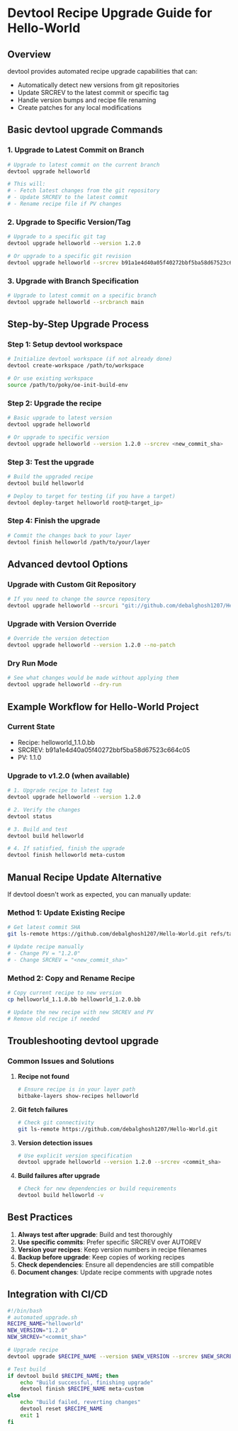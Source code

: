 # Devtool Recipe Upgrade Guide for Hello-World

## Overview
devtool provides automated recipe upgrade capabilities that can:
- Automatically detect new versions from git repositories
- Update SRCREV to the latest commit or specific tag
- Handle version bumps and recipe file renaming
- Create patches for any local modifications

## Basic devtool upgrade Commands

### 1. Upgrade to Latest Commit on Branch
```bash
# Upgrade to latest commit on the current branch
devtool upgrade helloworld

# This will:
# - Fetch latest changes from the git repository
# - Update SRCREV to the latest commit
# - Rename recipe file if PV changes
```

### 2. Upgrade to Specific Version/Tag
```bash
# Upgrade to a specific git tag
devtool upgrade helloworld --version 1.2.0

# Or upgrade to a specific git revision
devtool upgrade helloworld --srcrev b91a1e4d40a05f40272bbf5ba58d67523c664c05
```

### 3. Upgrade with Branch Specification
```bash
# Upgrade to latest commit on a specific branch
devtool upgrade helloworld --srcbranch main
```

## Step-by-Step Upgrade Process

### Step 1: Setup devtool workspace
```bash
# Initialize devtool workspace (if not already done)
devtool create-workspace /path/to/workspace

# Or use existing workspace
source /path/to/poky/oe-init-build-env
```

### Step 2: Upgrade the recipe
```bash
# Basic upgrade to latest version
devtool upgrade helloworld

# Or upgrade to specific version
devtool upgrade helloworld --version 1.2.0 --srcrev <new_commit_sha>
```

### Step 3: Test the upgrade
```bash
# Build the upgraded recipe
devtool build helloworld

# Deploy to target for testing (if you have a target)
devtool deploy-target helloworld root@<target_ip>
```

### Step 4: Finish the upgrade
```bash
# Commit the changes back to your layer
devtool finish helloworld /path/to/your/layer
```

## Advanced devtool Options

### Upgrade with Custom Git Repository
```bash
# If you need to change the source repository
devtool upgrade helloworld --srcuri "git://github.com/debalghosh1207/Hello-World.git;branch=main;protocol=https"
```

### Upgrade with Version Override
```bash
# Override the version detection
devtool upgrade helloworld --version 1.2.0 --no-patch
```

### Dry Run Mode
```bash
# See what changes would be made without applying them
devtool upgrade helloworld --dry-run
```

## Example Workflow for Hello-World Project

### Current State
- Recipe: helloworld_1.1.0.bb
- SRCREV: b91a1e4d40a05f40272bbf5ba58d67523c664c05
- PV: 1.1.0

### Upgrade to v1.2.0 (when available)
```bash
# 1. Upgrade recipe to latest tag
devtool upgrade helloworld --version 1.2.0

# 2. Verify the changes
devtool status

# 3. Build and test
devtool build helloworld

# 4. If satisfied, finish the upgrade
devtool finish helloworld meta-custom
```

## Manual Recipe Update Alternative

If devtool doesn't work as expected, you can manually update:

### Method 1: Update Existing Recipe
```bash
# Get latest commit SHA
git ls-remote https://github.com/debalghosh1207/Hello-World.git refs/tags/v1.2.0

# Update recipe manually
# - Change PV = "1.2.0"
# - Change SRCREV = "<new_commit_sha>"
```

### Method 2: Copy and Rename Recipe
```bash
# Copy current recipe to new version
cp helloworld_1.1.0.bb helloworld_1.2.0.bb

# Update the new recipe with new SRCREV and PV
# Remove old recipe if needed
```

## Troubleshooting devtool upgrade

### Common Issues and Solutions

1. **Recipe not found**
   ```bash
   # Ensure recipe is in your layer path
   bitbake-layers show-recipes helloworld
   ```

2. **Git fetch failures**
   ```bash
   # Check git connectivity
   git ls-remote https://github.com/debalghosh1207/Hello-World.git
   ```

3. **Version detection issues**
   ```bash
   # Use explicit version specification
   devtool upgrade helloworld --version 1.2.0 --srcrev <commit_sha>
   ```

4. **Build failures after upgrade**
   ```bash
   # Check for new dependencies or build requirements
   devtool build helloworld -v
   ```

## Best Practices

1. **Always test after upgrade**: Build and test thoroughly
2. **Use specific commits**: Prefer specific SRCREV over AUTOREV
3. **Version your recipes**: Keep version numbers in recipe filenames
4. **Backup before upgrade**: Keep copies of working recipes
5. **Check dependencies**: Ensure all dependencies are still compatible
6. **Document changes**: Update recipe comments with upgrade notes

## Integration with CI/CD

```bash
#!/bin/bash
# automated_upgrade.sh
RECIPE_NAME="helloworld"
NEW_VERSION="1.2.0"
NEW_SRCREV="<commit_sha>"

# Upgrade recipe
devtool upgrade $RECIPE_NAME --version $NEW_VERSION --srcrev $NEW_SRCREV

# Test build
if devtool build $RECIPE_NAME; then
    echo "Build successful, finishing upgrade"
    devtool finish $RECIPE_NAME meta-custom
else
    echo "Build failed, reverting changes"
    devtool reset $RECIPE_NAME
    exit 1
fi
```
